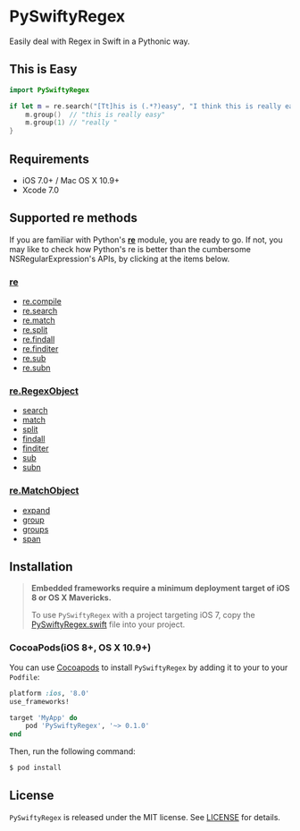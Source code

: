 # PySwiftyRegex
Easily deal with Regex in Swift in a Pythonic way.

## This is Easy

```swift
import PySwiftyRegex

if let m = re.search("[Tt]his is (.*?)easy", "I think this is really easy!!!") {
	m.group()  // "this is really easy"
	m.group(1) // "really "
}
```

## Requirements

- iOS 7.0+ / Mac OS X 10.9+
- Xcode 7.0

## Supported re methods
If you are familiar with Python's [**re**](https://docs.python.org/2/library/re.html) module, you are ready to go. If not, you may like to check how Python's re is better than the cumbersome NSRegularExpression's APIs, by clicking at the items below.
### [re](https://docs.python.org/2/library/re.html#module-contents)
* [re.compile](https://docs.python.org/2/library/re.html#re.compile)
* [re.search](https://docs.python.org/2/library/re.html#re.search)
* [re.match](https://docs.python.org/2/library/re.html#re.match)
* [re.split](https://docs.python.org/2/library/re.html#re.split)
* [re.findall](https://docs.python.org/2/library/re.html#re.findall)
* [re.finditer](https://docs.python.org/2/library/re.html#re.finditer)
* [re.sub](https://docs.python.org/2/library/re.html#re.sub)
* [re.subn](https://docs.python.org/2/library/re.html#re.subn)

### [re.RegexObject](https://docs.python.org/2/library/re.html#regular-expression-objects)
* [search](https://docs.python.org/2/library/re.html#re.RegexObject.search)
* [match](https://docs.python.org/2/library/re.html#re.RegexObject.match)
* [split](https://docs.python.org/2/library/re.html#re.RegexObject.split)
* [findall](https://docs.python.org/2/library/re.html#re.RegexObject.findall)
* [finditer](https://docs.python.org/2/library/re.html#re.RegexObject.finditer)
* [sub](https://docs.python.org/2/library/re.html#re.RegexObject.sub)
* [subn](https://docs.python.org/2/library/re.html#re.RegexObject.subn)

### [re.MatchObject](https://docs.python.org/2/library/re.html#match-objects)
* [expand](https://docs.python.org/2/library/re.html#re.MatchObject.expand)
* [group](https://docs.python.org/2/library/re.html#re.MatchObject.group)
* [groups](https://docs.python.org/2/library/re.html#re.MatchObject.groups)
* [span](https://docs.python.org/2/library/re.html#re.MatchObject.span)

## Installation
> **Embedded frameworks require a minimum deployment target of iOS 8 or OS X Mavericks.**
>
> To use `PySwiftyRegex` with a project targeting iOS 7, copy the [PySwiftyRegex.swift](https://github.com/cezheng/PySwiftyRegex/blob/master/PySwiftyRegex/PySwiftyRegex.swift) file into your project.

### CocoaPods(iOS 8+, OS X 10.9+)
You can use [Cocoapods](http://cocoapods.org/) to install `PySwiftyRegex` by adding it to your to your `Podfile`:

```ruby
platform :ios, '8.0'
use_frameworks!

target 'MyApp' do
	pod 'PySwiftyRegex', '~> 0.1.0'
end
```

Then, run the following command:

```bash
$ pod install
```

## License

`PySwiftyRegex` is released under the MIT license. See [LICENSE](https://github.com/cezheng/PySwiftyRegex/blob/master/LICENSE) for details.